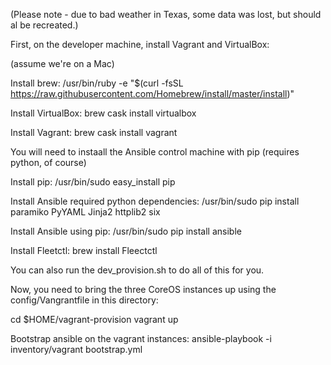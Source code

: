 (Please note - due to bad weather in Texas, some data was lost, but should al be recreated.)

First, on the developer machine, install Vagrant and VirtualBox:

(assume we're on a Mac)

Install brew:
/usr/bin/ruby -e "$(curl -fsSL https://raw.githubusercontent.com/Homebrew/install/master/install)"

Install VirtualBox:
brew cask install virtualbox

Install Vagrant:
brew cask install vagrant

You will need to instaall the Ansible control machine with pip (requires python, of course)

Install pip:
/usr/bin/sudo easy_install pip

Install Ansible required python dependencies:
/usr/bin/sudo pip install paramiko PyYAML Jinja2 httplib2 six

Install Ansible using pip:
/usr/bin/sudo pip install ansible

Install Fleetctl:
brew install Fleectctl

You can also run the dev_provision.sh to do all of this for you.

Now, you need to bring the three CoreOS instances up using the config/Vangrantfile in this directory:

cd $HOME/vagrant-provision
vagrant up

Bootstrap ansible on the vagrant instances:
ansible-playbook -i inventory/vagrant bootstrap.yml


